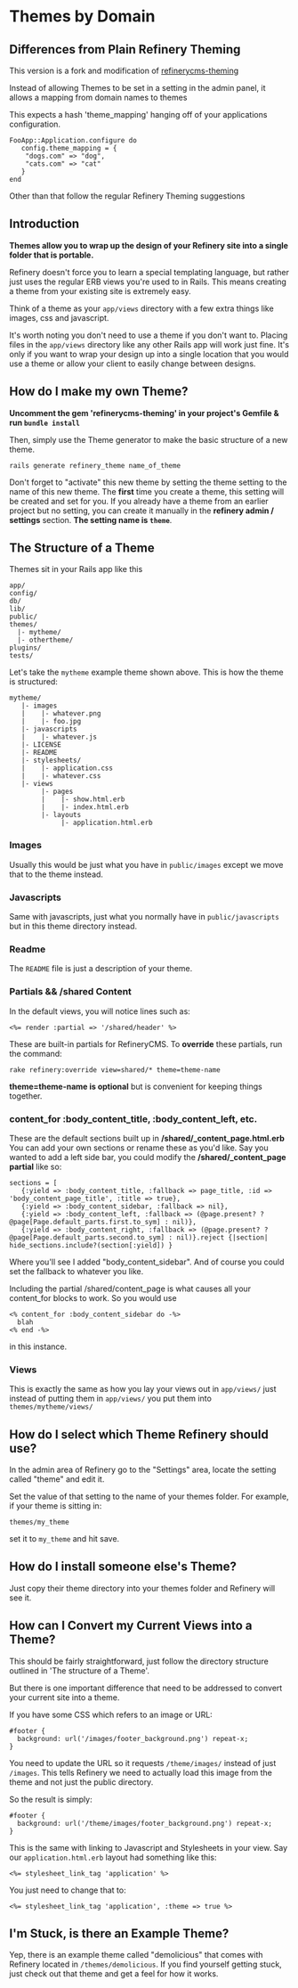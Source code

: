 # Themes by Domain

## Differences from Plain Refinery Theming

This version is a fork and modification of [refinerycms-theming](http://github.com/resolve/refinerycms-theming)
   
Instead of allowing Themes to be set in a setting in the admin panel,
it allows a mapping from domain names to themes

This expects a hash 'theme_mapping' hanging off of your applications
configuration.

    FooApp::Application.configure do
       config.theme_mapping = {
        "dogs.com" => "dog",
        "cats.com" => "cat"
       }
    end

Other than that follow the regular Refinery Theming suggestions

## Introduction

__Themes allow you to wrap up the design of your Refinery site into a single folder that is portable.__

Refinery doesn't force you to learn a special templating language, but rather just uses the regular
ERB views you're used to in Rails. This means creating a theme from your existing site is extremely easy.

Think of a theme as your ``app/views`` directory with a few extra things like images, css and javascript.

It's worth noting you don't need to use a theme if you don't want to. Placing files in the ``app/views`` directory like any other Rails app will work just fine. It's only if you want to wrap your design up into a single location that you would use a theme or allow your client to easily change between designs.

## How do I make my own Theme?

__Uncomment the gem 'refinerycms-theming' in your project's Gemfile & run ``bundle install``__

Then, simply use the Theme generator to make the basic structure of a new theme.

    rails generate refinery_theme name_of_theme

Don't forget to "activate" this new theme by setting the theme setting to the name of this new theme. The __first__ time you create a theme, this setting will be created and set for you. If you already have a theme from an earlier project but no setting, you can create it manually in the __refinery admin / settings__ section. __The setting name is ``theme``__.


## The Structure of a Theme

Themes sit in your Rails app like this

    app/
    config/
    db/
    lib/
    public/
    themes/
      |- mytheme/
      |- othertheme/
    plugins/
    tests/

Let's take the ``mytheme`` example theme shown above. This is how the theme is structured:

    mytheme/
       |- images
       |    |- whatever.png
       |    |- foo.jpg
       |- javascripts
       |    |- whatever.js
       |- LICENSE
       |- README
       |- stylesheets/
       |    |- application.css
       |    |- whatever.css
       |- views
            |- pages
            |    |- show.html.erb
            |    |- index.html.erb
            |- layouts
                 |- application.html.erb


### Images

Usually this would be just what you have in ``public/images`` except we move that to the theme instead.

### Javascripts

Same with javascripts, just what you normally have in ``public/javascripts`` but in this theme directory instead.

### Readme

The ``README`` file is just a description of your theme.

### Partials && /shared Content

In the default views, you will notice lines such as:

    <%= render :partial => '/shared/header' %>

These are built-in partials for RefineryCMS. To __override__ these partials, run the command:

    rake refinery:override view=shared/* theme=theme-name

__theme=theme-name is optional__ but is convenient for keeping things together.


### content_for :body\_content\_title, :body\_content\_left, etc.

These are the default sections built up in __/shared/\_content\_page.html.erb__
You can add your own sections or rename these as you'd like. Say you wanted to add a left side bar, you could modify the __/shared/\_content\_page partial__ like so:

    sections = [
       {:yield => :body_content_title, :fallback => page_title, :id => 'body_content_page_title', :title => true},
       {:yield => :body_content_sidebar, :fallback => nil},
       {:yield => :body_content_left, :fallback => (@page.present? ? @page[Page.default_parts.first.to_sym] : nil)},
       {:yield => :body_content_right, :fallback => (@page.present? ? @page[Page.default_parts.second.to_sym] : nil)}.reject {|section| hide_sections.include?(section[:yield]) }

Where you'll see I added "body_content_sidebar". And of course you could set the fallback to whatever you like.

Including the partial /shared/content_page is what causes all your content_for blocks to work. So you would use

    <% content_for :body_content_sidebar do -%>
      blah
    <% end -%>

in this instance.

### Views

This is exactly the same as how you lay your views out in ``app/views/`` just instead of putting them in ``app/views/`` you put them into ``themes/mytheme/views/``

## How do I select which Theme Refinery should use?

In the admin area of Refinery go to the "Settings" area, locate the setting called "theme" and edit it.

Set the value of that setting to the name of your themes folder. For example, if your theme is sitting in:

    themes/my_theme

set it to ``my_theme`` and hit save.

## How do I install someone else's Theme?

Just copy their theme directory into your themes folder and Refinery will see it.

## How can I Convert my Current Views into a Theme?

This should be fairly straightforward, just follow the directory structure outlined in 'The structure of a Theme'.

But there is one important difference that need to be addressed to convert your current site into a theme.

If you have some CSS which refers to an image or URL:

    #footer {
      background: url('/images/footer_background.png') repeat-x;
    }

You need to update the URL so it requests ``/theme/images/`` instead of just ``/images``. This tells Refinery we need to actually load this image from the theme and not just the public directory.

So the result is simply:

    #footer {
      background: url('/theme/images/footer_background.png') repeat-x;
    }

This is the same with linking to Javascript and Stylesheets in your view. Say our ``application.html.erb`` layout had something like this:

    <%= stylesheet_link_tag 'application' %>

You just need to change that to:

    <%= stylesheet_link_tag 'application', :theme => true %>

## I'm Stuck, is there an Example Theme?

Yep, there is an example theme called "demolicious" that comes with Refinery located in ``/themes/demolicious``. If you find yourself getting stuck, just check out that theme and get a feel for how it works.
